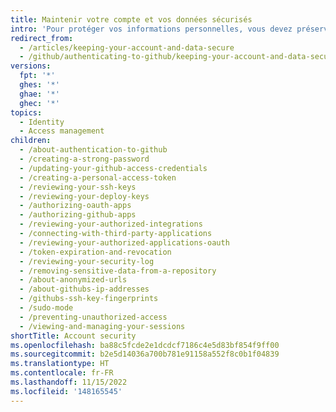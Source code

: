 ```yaml
---
title: Maintenir votre compte et vos données sécurisés
intro: 'Pour protéger vos informations personnelles, vous devez préserver la sécurité de votre compte sur {% ifversion ghae %}{% data variables.product.product_name %}{% else %}{% data variables.location.product_location %}{% endif %} et des données qui lui sont éventuellement associées.'
redirect_from:
  - /articles/keeping-your-account-and-data-secure
  - /github/authenticating-to-github/keeping-your-account-and-data-secure
versions:
  fpt: '*'
  ghes: '*'
  ghae: '*'
  ghec: '*'
topics:
  - Identity
  - Access management
children:
  - /about-authentication-to-github
  - /creating-a-strong-password
  - /updating-your-github-access-credentials
  - /creating-a-personal-access-token
  - /reviewing-your-ssh-keys
  - /reviewing-your-deploy-keys
  - /authorizing-oauth-apps
  - /authorizing-github-apps
  - /reviewing-your-authorized-integrations
  - /connecting-with-third-party-applications
  - /reviewing-your-authorized-applications-oauth
  - /token-expiration-and-revocation
  - /reviewing-your-security-log
  - /removing-sensitive-data-from-a-repository
  - /about-anonymized-urls
  - /about-githubs-ip-addresses
  - /githubs-ssh-key-fingerprints
  - /sudo-mode
  - /preventing-unauthorized-access
  - /viewing-and-managing-your-sessions
shortTitle: Account security
ms.openlocfilehash: ba88c5fcde2e1dcdcf7186c4e5d83bf854f9ff00
ms.sourcegitcommit: b2e5d14036a700b781e91158a552f8c0b1f04839
ms.translationtype: HT
ms.contentlocale: fr-FR
ms.lasthandoff: 11/15/2022
ms.locfileid: '148165545'
---
```



